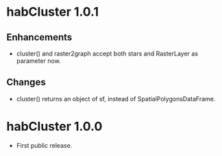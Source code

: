 # habCluster 1.0.1

## Enhancements
* cluster() and raster2graph accept both stars and RasterLayer as parameter now.

## Changes
* cluster() returns an object of sf, instead of SpatialPolygonsDataFrame.


# habCluster 1.0.0
* First public release.
